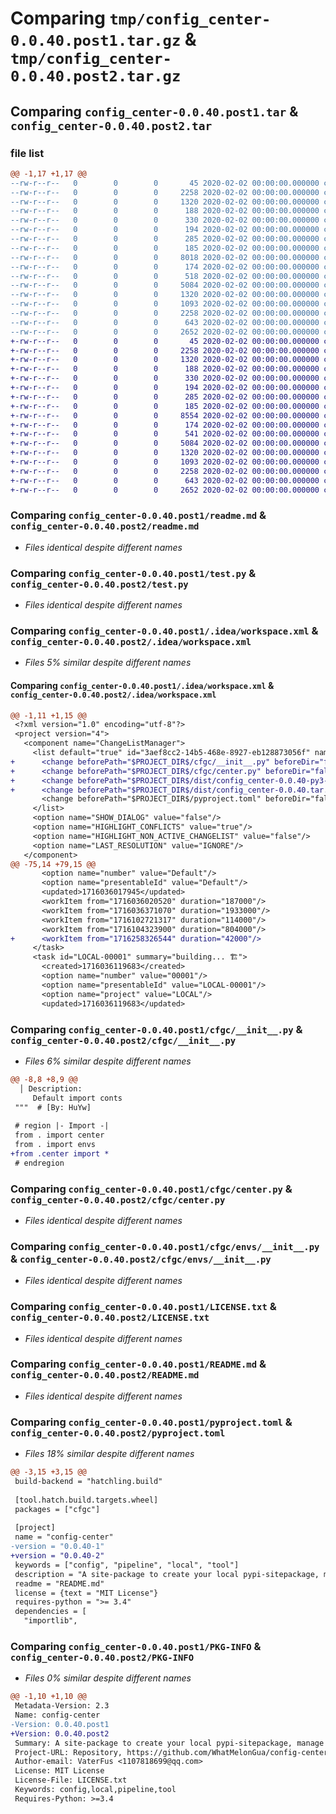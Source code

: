# Comparing `tmp/config_center-0.0.40.post1.tar.gz` & `tmp/config_center-0.0.40.post2.tar.gz`

## Comparing `config_center-0.0.40.post1.tar` & `config_center-0.0.40.post2.tar`

### file list

```diff
@@ -1,17 +1,17 @@
--rw-r--r--   0        0        0       45 2020-02-02 00:00:00.000000 config_center-0.0.40.post1/MAINFEST.in
--rw-r--r--   0        0        0     2258 2020-02-02 00:00:00.000000 config_center-0.0.40.post1/readme.md
--rw-r--r--   0        0        0     1320 2020-02-02 00:00:00.000000 config_center-0.0.40.post1/test.py
--rw-r--r--   0        0        0      188 2020-02-02 00:00:00.000000 config_center-0.0.40.post1/.idea/.gitignore
--rw-r--r--   0        0        0      330 2020-02-02 00:00:00.000000 config_center-0.0.40.post1/.idea/config-center.iml
--rw-r--r--   0        0        0      194 2020-02-02 00:00:00.000000 config_center-0.0.40.post1/.idea/misc.xml
--rw-r--r--   0        0        0      285 2020-02-02 00:00:00.000000 config_center-0.0.40.post1/.idea/modules.xml
--rw-r--r--   0        0        0      185 2020-02-02 00:00:00.000000 config_center-0.0.40.post1/.idea/vcs.xml
--rw-r--r--   0        0        0     8018 2020-02-02 00:00:00.000000 config_center-0.0.40.post1/.idea/workspace.xml
--rw-r--r--   0        0        0      174 2020-02-02 00:00:00.000000 config_center-0.0.40.post1/.idea/inspectionProfiles/profiles_settings.xml
--rw-r--r--   0        0        0      518 2020-02-02 00:00:00.000000 config_center-0.0.40.post1/cfgc/__init__.py
--rw-r--r--   0        0        0     5084 2020-02-02 00:00:00.000000 config_center-0.0.40.post1/cfgc/center.py
--rw-r--r--   0        0        0     1320 2020-02-02 00:00:00.000000 config_center-0.0.40.post1/cfgc/envs/__init__.py
--rw-r--r--   0        0        0     1093 2020-02-02 00:00:00.000000 config_center-0.0.40.post1/LICENSE.txt
--rw-r--r--   0        0        0     2258 2020-02-02 00:00:00.000000 config_center-0.0.40.post1/README.md
--rw-r--r--   0        0        0      643 2020-02-02 00:00:00.000000 config_center-0.0.40.post1/pyproject.toml
--rw-r--r--   0        0        0     2652 2020-02-02 00:00:00.000000 config_center-0.0.40.post1/PKG-INFO
+-rw-r--r--   0        0        0       45 2020-02-02 00:00:00.000000 config_center-0.0.40.post2/MAINFEST.in
+-rw-r--r--   0        0        0     2258 2020-02-02 00:00:00.000000 config_center-0.0.40.post2/readme.md
+-rw-r--r--   0        0        0     1320 2020-02-02 00:00:00.000000 config_center-0.0.40.post2/test.py
+-rw-r--r--   0        0        0      188 2020-02-02 00:00:00.000000 config_center-0.0.40.post2/.idea/.gitignore
+-rw-r--r--   0        0        0      330 2020-02-02 00:00:00.000000 config_center-0.0.40.post2/.idea/config-center.iml
+-rw-r--r--   0        0        0      194 2020-02-02 00:00:00.000000 config_center-0.0.40.post2/.idea/misc.xml
+-rw-r--r--   0        0        0      285 2020-02-02 00:00:00.000000 config_center-0.0.40.post2/.idea/modules.xml
+-rw-r--r--   0        0        0      185 2020-02-02 00:00:00.000000 config_center-0.0.40.post2/.idea/vcs.xml
+-rw-r--r--   0        0        0     8554 2020-02-02 00:00:00.000000 config_center-0.0.40.post2/.idea/workspace.xml
+-rw-r--r--   0        0        0      174 2020-02-02 00:00:00.000000 config_center-0.0.40.post2/.idea/inspectionProfiles/profiles_settings.xml
+-rw-r--r--   0        0        0      541 2020-02-02 00:00:00.000000 config_center-0.0.40.post2/cfgc/__init__.py
+-rw-r--r--   0        0        0     5084 2020-02-02 00:00:00.000000 config_center-0.0.40.post2/cfgc/center.py
+-rw-r--r--   0        0        0     1320 2020-02-02 00:00:00.000000 config_center-0.0.40.post2/cfgc/envs/__init__.py
+-rw-r--r--   0        0        0     1093 2020-02-02 00:00:00.000000 config_center-0.0.40.post2/LICENSE.txt
+-rw-r--r--   0        0        0     2258 2020-02-02 00:00:00.000000 config_center-0.0.40.post2/README.md
+-rw-r--r--   0        0        0      643 2020-02-02 00:00:00.000000 config_center-0.0.40.post2/pyproject.toml
+-rw-r--r--   0        0        0     2652 2020-02-02 00:00:00.000000 config_center-0.0.40.post2/PKG-INFO
```

### Comparing `config_center-0.0.40.post1/readme.md` & `config_center-0.0.40.post2/readme.md`

 * *Files identical despite different names*

### Comparing `config_center-0.0.40.post1/test.py` & `config_center-0.0.40.post2/test.py`

 * *Files identical despite different names*

### Comparing `config_center-0.0.40.post1/.idea/workspace.xml` & `config_center-0.0.40.post2/.idea/workspace.xml`

 * *Files 5% similar despite different names*

#### Comparing `config_center-0.0.40.post1/.idea/workspace.xml` & `config_center-0.0.40.post2/.idea/workspace.xml`

```diff
@@ -1,11 +1,15 @@
 <?xml version="1.0" encoding="utf-8"?>
 <project version="4">
   <component name="ChangeListManager">
     <list default="true" id="3aef8cc2-14b5-468e-8927-eb128873056f" name="默认变更列表" comment="building... 🏗️">
+      <change beforePath="$PROJECT_DIR$/cfgc/__init__.py" beforeDir="false" afterPath="$PROJECT_DIR$/cfgc/__init__.py" afterDir="false"/>
+      <change beforePath="$PROJECT_DIR$/cfgc/center.py" beforeDir="false" afterPath="$PROJECT_DIR$/cfgc/center.py" afterDir="false"/>
+      <change beforePath="$PROJECT_DIR$/dist/config_center-0.0.40-py3-none-any.whl" beforeDir="false"/>
+      <change beforePath="$PROJECT_DIR$/dist/config_center-0.0.40.tar.gz" beforeDir="false"/>
       <change beforePath="$PROJECT_DIR$/pyproject.toml" beforeDir="false" afterPath="$PROJECT_DIR$/pyproject.toml" afterDir="false"/>
     </list>
     <option name="SHOW_DIALOG" value="false"/>
     <option name="HIGHLIGHT_CONFLICTS" value="true"/>
     <option name="HIGHLIGHT_NON_ACTIVE_CHANGELIST" value="false"/>
     <option name="LAST_RESOLUTION" value="IGNORE"/>
   </component>
@@ -75,14 +79,15 @@
       <option name="number" value="Default"/>
       <option name="presentableId" value="Default"/>
       <updated>1716036017945</updated>
       <workItem from="1716036020520" duration="187000"/>
       <workItem from="1716036371070" duration="1933000"/>
       <workItem from="1716102721317" duration="114000"/>
       <workItem from="1716104323900" duration="804000"/>
+      <workItem from="1716258326544" duration="42000"/>
     </task>
     <task id="LOCAL-00001" summary="building... 🏗️">
       <created>1716036119683</created>
       <option name="number" value="00001"/>
       <option name="presentableId" value="LOCAL-00001"/>
       <option name="project" value="LOCAL"/>
       <updated>1716036119683</updated>
```

### Comparing `config_center-0.0.40.post1/cfgc/__init__.py` & `config_center-0.0.40.post2/cfgc/__init__.py`

 * *Files 6% similar despite different names*

```diff
@@ -8,8 +8,9 @@
  │ Description:
     Default import conts
 """  # [By: HuYw]
 
 # region |- Import -|
 from . import center
 from . import envs
+from .center import *
 # endregion
```

### Comparing `config_center-0.0.40.post1/cfgc/center.py` & `config_center-0.0.40.post2/cfgc/center.py`

 * *Files identical despite different names*

### Comparing `config_center-0.0.40.post1/cfgc/envs/__init__.py` & `config_center-0.0.40.post2/cfgc/envs/__init__.py`

 * *Files identical despite different names*

### Comparing `config_center-0.0.40.post1/LICENSE.txt` & `config_center-0.0.40.post2/LICENSE.txt`

 * *Files identical despite different names*

### Comparing `config_center-0.0.40.post1/README.md` & `config_center-0.0.40.post2/README.md`

 * *Files identical despite different names*

### Comparing `config_center-0.0.40.post1/pyproject.toml` & `config_center-0.0.40.post2/pyproject.toml`

 * *Files 18% similar despite different names*

```diff
@@ -3,15 +3,15 @@
 build-backend = "hatchling.build"
 
 [tool.hatch.build.targets.wheel]
 packages = ["cfgc"]
 
 [project] 
 name = "config-center"
-version = "0.0.40-1"
+version = "0.0.40-2"
 keywords = ["config", "pipeline", "local", "tool"]
 description = "A site-package to create your local pypi-sitepackage, manage your own scripts pack as an env!"
 readme = "README.md"
 license = {text = "MIT License"}
 requires-python = ">= 3.4"
 dependencies = [
   "importlib",
```

### Comparing `config_center-0.0.40.post1/PKG-INFO` & `config_center-0.0.40.post2/PKG-INFO`

 * *Files 0% similar despite different names*

```diff
@@ -1,10 +1,10 @@
 Metadata-Version: 2.3
 Name: config-center
-Version: 0.0.40.post1
+Version: 0.0.40.post2
 Summary: A site-package to create your local pypi-sitepackage, manage your own scripts pack as an env!
 Project-URL: Repository, https://github.com/WhatMelonGua/config-center
 Author-email: VaterFus <1107818699@qq.com>
 License: MIT License
 License-File: LICENSE.txt
 Keywords: config,local,pipeline,tool
 Requires-Python: >=3.4
```

